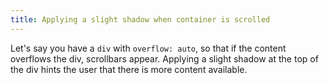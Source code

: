 ```yaml
---
title: Applying a slight shadow when container is scrolled
---
```

Let's say you have a `div` with `overflow: auto`, so that if the content overflows the div, scrollbars appear.
Applying a slight shadow at the top of the div hints the user that there is more content available.    
<!--stackedit_data:
eyJoaXN0b3J5IjpbMTQzMDIzNDc2OF19
-->